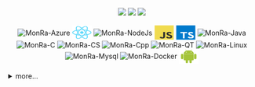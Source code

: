 <!--Hello
<h2><img src="https://emojis.slackmojis.com/emojis/images/1531849430/4246/blob-sunglasses.gif?1531849430" width="30"/> Hi 👋 , I'm MonRá! <img src="https://media.giphy.com/media/12oufCB0MyZ1Go/giphy.gif" width="50"></h2>
-->

<div>
  </p>
  <div align="center">
   <a href="https://www.facebook.com/ramon.chaib" target="_blank"><img src="https://img.shields.io/badge/-Facebook-%230077B5?style=for-the-badge&logo=facebook&logoColor=white" target="_blank"></a> 
  <a href="https://www.instagram.com/monrapps/" target="_blank"><img src="https://img.shields.io/badge/-Instagram-%23E4405F?style=for-the-badge&logo=instagram&logoColor=white" target="_blank"></a>
  <a href="https://www.linkedin.com/in/ramon-chaib-27007635/" target="_blank"><img src="https://img.shields.io/badge/-LinkedIn-%230077B5?style=for-the-badge&logo=linkedin&logoColor=white" target="_blank"></a>   
</div>
  
 <div style="display: inline_block" align="center"><br>
  <img align="center" alt="MonRa-Azure" height="30" width="40" src="https://cdn.jsdelivr.net/gh/devicons/devicon/icons/azure/azure-original.svg">
  <img align="center" alt="MonRa-React" height="30" width="40" src="https://raw.githubusercontent.com/devicons/devicon/master/icons/react/react-original.svg">
  <img align="center" alt="MonRa-NodeJs" height="30" width="40" src="https://cdn.jsdelivr.net/gh/devicons/devicon/icons/nodejs/nodejs-original.svg">
  <img align="center" alt="MonRa-Js" height="30" width="40" src="https://raw.githubusercontent.com/devicons/devicon/master/icons/javascript/javascript-original.svg">     <img align="center" alt="MonRa-Ts" height="30" width="40" src="https://raw.githubusercontent.com/devicons/devicon/master/icons/typescript/typescript-original.svg">
  <img align="center" alt="MonRa-Java" height="30" width="40" src="https://cdn.jsdelivr.net/gh/devicons/devicon/icons/java/java-original.svg">
  <img align="center" alt="MonRa-C" height="30" width="40" src="https://cdn.jsdelivr.net/gh/devicons/devicon/icons/c/c-original.svg">
  <img align="center" alt="MonRa-CS" height="30" width="40" src="https://cdn.jsdelivr.net/gh/devicons/devicon/icons/csharp/csharp-original.svg">
  <img align="center" alt="MonRa-Cpp" height="30" width="40" src="https://cdn.jsdelivr.net/gh/devicons/devicon/icons/cplusplus/cplusplus-original.svg">
  <img align="center" alt="MonRa-QT" height="30" width="40" src="https://cdn.jsdelivr.net/gh/devicons/devicon/icons/qt/qt-original.svg">
  <img align="center" alt="MonRa-Linux" height="30" width="40" src="https://cdn.jsdelivr.net/gh/devicons/devicon/icons/linux/linux-original.svg">
  <img align="center" alt="MonRa-Mysql" height="30" width="40" src="https://cdn.jsdelivr.net/gh/devicons/devicon/icons/mysql/mysql-original.svg">
  <img align="center" alt="MonRa-Docker" height="30" width="40" src="https://cdn.jsdelivr.net/gh/devicons/devicon/icons/docker/docker-original.svg">  
  <img align="center" alt="MonRa-Android" height="30" width="40" src="https://github.com/devicons/devicon/blob/master/icons/android/android-original.svg">
  
</div>
</a>

</br>
<!--
[![github activity graph](https://activity-graph.herokuapp.com/graph?username=monrapps&theme=chartreuse-dark)](https://github.com/monrapps/)
-->
<div>
<details>
      <summary>more...</summary>
      
<!--
### <img src="https://media.giphy.com/media/VgCDAzcKvsR6OM0uWg/giphy.gif" width="50"> A little more about me...  

```javascript
const monra = {
    pronouns: "He" | "Him",
    code: ["any"],
    askMeAbout: ["any"],
    technologies: {
        backEnd: {
            js: ["any"],
        },
        mobileApp: {
            native: ["Android Development"]
        },
        devOps: ["AWS", "Docker🐳", "Route53", "Nginx"],
        databases: ["mongo", "MySql", "sqlite"],
        misc: ["Firebase", "Socket.IO", "selenium", "open-cv", "php", "SuiteApp"]
    },
    architecture: ["Serverless Architecture", "Progressive web applications", "Single page applications"],
    currentFocus: "Building Robots to ease opertations",
    funFact: "There are two ways to write error-free programs; only the third one works"
};
```
-->

---
<!--START_SECTION:waka-->
![Code Time](http://img.shields.io/badge/Code%20Time-660%20hrs%2026%20mins-blue)

![Profile Views](http://img.shields.io/badge/Profile%20Views-0-blue)

![Lines of code](https://img.shields.io/badge/From%20Hello%20World%20I%27ve%20Written-995.4%20thousand%20lines%20of%20code-blue)

**🐱 My GitHub Data** 

> 📦 38.7 kB Used in GitHub's Storage 
 > 
> 🏆 1,759 Contributions in the Year 2024
 > 
> 🚫 Not Opted to Hire
 > 
> 📜 24 Public Repositories 
 > 
> 🔑 18 Private Repositories 
 > 
**I'm an Early 🐤** 

```text
🌞 Morning                4652 commits        █████████░░░░░░░░░░░░░░░░   35.93 % 
🌆 Daytime                5348 commits        ██████████░░░░░░░░░░░░░░░   41.30 % 
🌃 Evening                2452 commits        █████░░░░░░░░░░░░░░░░░░░░   18.94 % 
🌙 Night                  496 commits         █░░░░░░░░░░░░░░░░░░░░░░░░   03.83 % 
```
📅 **I'm Most Productive on Wednesday** 

```text
Monday                   2312 commits        ████░░░░░░░░░░░░░░░░░░░░░   17.86 % 
Tuesday                  2134 commits        ████░░░░░░░░░░░░░░░░░░░░░   16.48 % 
Wednesday                2655 commits        █████░░░░░░░░░░░░░░░░░░░░   20.51 % 
Thursday                 2440 commits        █████░░░░░░░░░░░░░░░░░░░░   18.84 % 
Friday                   1778 commits        ███░░░░░░░░░░░░░░░░░░░░░░   13.73 % 
Saturday                 906 commits         ██░░░░░░░░░░░░░░░░░░░░░░░   07.00 % 
Sunday                   723 commits         █░░░░░░░░░░░░░░░░░░░░░░░░   05.58 % 
```


📊 **This Week I Spent My Time On** 

```text
🕑︎ Time Zone: America/Sao_Paulo

💬 Programming Languages: 
C                        7 hrs 50 mins       ███████░░░░░░░░░░░░░░░░░░   27.93 % 
Markdown                 4 hrs 5 mins        ████░░░░░░░░░░░░░░░░░░░░░   14.55 % 
SQL                      3 hrs 22 mins       ███░░░░░░░░░░░░░░░░░░░░░░   12.00 % 
TypeScript               3 hrs 11 mins       ███░░░░░░░░░░░░░░░░░░░░░░   11.33 % 
JSON                     2 hrs 55 mins       ███░░░░░░░░░░░░░░░░░░░░░░   10.43 % 

🔥 Editors: 
VS Code                  28 hrs 6 mins       █████████████████████████   100.00 % 

🐱‍💻 Projects: 
wlm-infra                10 hrs 38 mins      █████████░░░░░░░░░░░░░░░░   37.84 % 
wlm-esp32                9 hrs 18 mins       ████████░░░░░░░░░░░░░░░░░   33.10 % 
Markdown                 4 hrs 31 mins       ████░░░░░░░░░░░░░░░░░░░░░   16.07 % 
wlm-backend              3 hrs 28 mins       ███░░░░░░░░░░░░░░░░░░░░░░   12.38 % 
wlm-frontend             10 mins             ░░░░░░░░░░░░░░░░░░░░░░░░░   00.61 % 

💻 Operating System: 
WSL                      14 hrs 17 mins      █████████████░░░░░░░░░░░░   50.82 % 
Windows                  13 hrs 49 mins      ████████████░░░░░░░░░░░░░   49.18 % 
```

**I Mostly Code in C++** 

```text
C++                      8 repos             ████░░░░░░░░░░░░░░░░░░░░░   16.00 % 
C                        8 repos             ████░░░░░░░░░░░░░░░░░░░░░   16.00 % 
HTML                     4 repos             ██░░░░░░░░░░░░░░░░░░░░░░░   08.00 % 
TypeScript               4 repos             ██░░░░░░░░░░░░░░░░░░░░░░░   08.00 % 
Python                   2 repos             █░░░░░░░░░░░░░░░░░░░░░░░░   04.00 % 
```



**Timeline**

![Lines of Code chart](https://raw.githubusercontent.com/monrapps/monrapps/master/assets/bar_graph.png)


 Last Updated on 18/07/2024 01:33:26 UTC
<!--END_SECTION:waka-->

